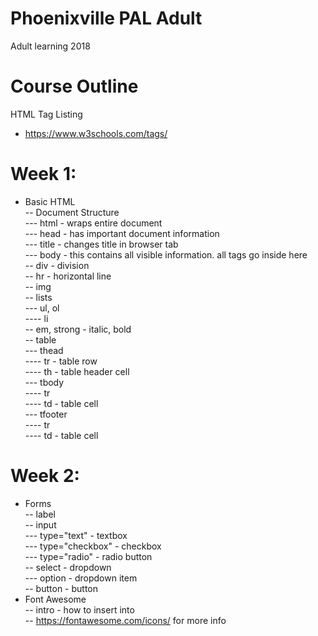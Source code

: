 # Phoenixville PAL Adult
Adult learning 2018

# Course Outline
HTML Tag Listing
- https://www.w3schools.com/tags/

# Week 1:
- Basic HTML<br>
-- Document Structure<br>
--- html - wraps entire document<br>
--- head - has important document information<br>
--- title - changes title in browser tab<br>
--- body - this contains all visible information. all tags go inside here<br>
-- div - division<br>
-- hr - horizontal line<br>
-- img<br>
-- lists<br>
--- ul, ol<br>
---- li<br>
-- em, strong - italic, bold<br>
-- table<br>
--- thead<br>
---- tr - table row<br>
---- th - table header cell<br>
--- tbody<br>
---- tr<br>
---- td - table cell<br>
--- tfooter<br>
---- tr<br>
---- td - table cell<br>

# Week 2:
- Forms<br>
-- label<br>
-- input<br>
--- type="text" - textbox<br>
--- type="checkbox" - checkbox<br>
--- type="radio" - radio button<br>
-- select - dropdown<br>
--- option - dropdown item<br>
-- button - button<br>
- Font Awesome<br>
-- intro - how to insert into <head><br>
-- https://fontawesome.com/icons/ for more info<br>


